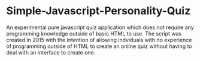 # Simple-Javascript-Personality-Quiz
An experimental pure javascript quiz application which does not require any programming knowledge outside of basic HTML to use. The script was created in 2015 with the intention of allowing indviduals with no experience of programming outside of HTML to create an online quiz without having to deal with an interface to create one. 
